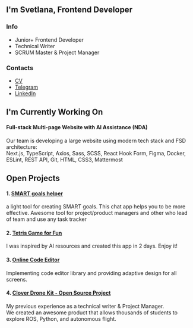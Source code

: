 ## I'm Svetlana, Frontend Developer
### Info
- Junior+ Frontend Developer
- Technical Writer
- SCRUM Master & Project Manager

### Contacts
- [CV](https://hh.ru/resume/6103c61fff0cb952210039ed1f64357567564d?from=share_ios)
- [Telegram](https://t.me/Sv_Solomatnikova)
- [LinkedIn](https://www.linkedin.com/in/svetlana-solomatnikova/)

## I'm Currently Working On 
#### Full-stack Multi-page Website with AI Assistance (NDA)
Our team is developing a large website using modern tech stack and FSD architecture: <br>
Next.js, TypeScript, Axios, Sass, SCSS, React Hook Form, Figma, Docker, ESLint, REST API, Git, HTML, CSS3, Mattermost

## Open Projects
#### 1. [SMART goals helper](https://github.com/Svetk0/smart-goals-assistant)
a light tool for creating SMART goals. This chat app helps you to be more effective. Awesome tool for project/product managers and other who lead of team and use any task tracker

#### 2. [Tetris Game for Fun](https://github.com/Svetk0/tetris-ai)
I was inspired by AI resources and created this app in 2 days. Enjoy it!

#### 3. [Online Code Editor](https://github.com/Svetk0/task-code-editor)
Implementing code editor library and providing adaptive design for all screens.

#### 4. [Clover Drone Kit - Open Source Project](https://github.com/Svetk0/clever)
My previous experience as a technical writer & Project Manager. <br>
We created an awesome product that allows thousands of students to explore ROS, Python, and autonomous flight.

